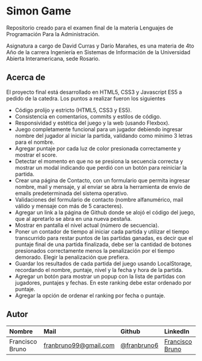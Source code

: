 # Simon Game

Repositorio creado para el examen final de la materia Lenguajes de Programación Para la Administración.

Asignatura a cargo de David Curras y Darío Marañes, es una materia de 4to Año de la carrera Ingeniería en Sistemas de Información de la Universidad Abierta Interamericana, sede Rosario.

## Acerca de

El proyecto final está desarrollado en HTML5, CSS3 y Javascript ES5 a pedido de la catedra.
Los puntos a realizar fueron los siguientes

- Código prolijo y estricto (HTML5, CSS3 y ES5).
- Consistencia en comentarios, commits y estilos de código.
- Responsividad y estética del juego y la web (usando Flexbox).
- Juego completamente funcional para un jugador debiendo ingresar nombre del jugador al iniciar la partida, validando como mínimo 3 letras para el nombre.
- Agregar puntaje por cada luz de color presionada correctamente y mostrar el
score.
- Detectar el momento en que no se presiona la secuencia correcta y mostrar un modal indicando que perdió con un botón para reiniciar la partida.
- Crear una página de Contacto, con un formulario que permita ingresar nombre, mail y mensaje, y al enviar se abra la herramienta de envío de emails predeterminada del sistema operativo.
- Validaciones del formulario de contacto (nombre alfanumérico, mail válido y mensaje con más de 5 caracteres).
- Agregar un link a la página de Github donde se alojó el código del juego, que al apretarlo se abra en una nueva pestaña.
- Mostrar en pantalla el nivel actual (número de secuencia).
- Poner un contador de tiempo al iniciar cada partida y utilizar el tiempo transcurrido para restar puntos de las partidas ganadas, es decir que el puntaje final de una partida finalizada, debe ser la cantidad de botones presionados correctamente menos la penalización por el tiempo demorado. Elegir la penalización que prefiera.
- Guardar los resultados de cada partida del juego usando LocalStorage, recordando el nombre, puntaje, nivel y la fecha y hora de la partida.
- Agregar un botón para mostrar un popup con la lista de partidas con jugadores, puntajes y fechas. En este ranking debe estar ordenado por puntaje.
- Agregar la opción de ordenar el ranking por fecha o puntaje.


## Autor

| Nombre | Mail     | Github                | LinkedIn                |
| :-------- | :------- | :------------------------- | :------------------------- |
| Francisco Bruno | franbruno99@gmail.com | [@franbruno6](https://github.com/franbruno6) | [Francisco Bruno](https://www.linkedin.com/in/franbruno6/) |
